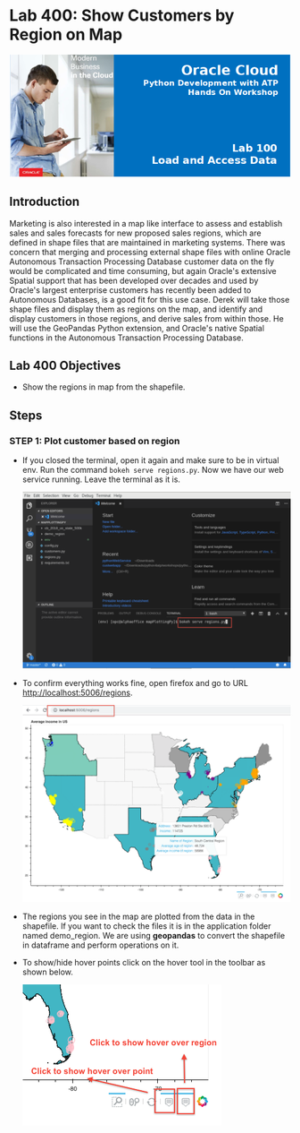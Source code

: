 # Lab 400: Show Customers by Region on Map

  ![](images/100/Title.png)

## Introduction

Marketing is also interested in a map like interface to assess and establish sales and sales forecasts for new proposed sales regions, which are defined in shape files that are maintained in marketing systems.  There was concern that merging and processing external shape files with online Oracle Autonomous Transaction Processing Database customer data on the fly would be complicated and time consuming, but again Oracle's extensive Spatial support that has been developed over decades and used by Oracle's largest enterprise customers has recently been added to Autonomous Databases, is a good fit for this use case.  Derek will take those shape files and display them as regions on the map, and identify and display customers in those regions, and derive sales from within those.  He will use the GeoPandas Python extension, and Oracle's native Spatial functions in the Autonomous Transaction Processing Database.

## Lab 400 Objectives

- Show the regions in map from the shapefile.

## Steps

### **STEP 1:** Plot customer based on region

- If you closed the terminal, open it again and make sure to be in virtual env. Run the command ```bokeh serve regions.py```. Now we have our web service running. Leave the terminal as it is.

  ![](images/400/1.png)

- To confirm everything works fine, open firefox and go to URL [http://localhost:5006/regions](http://localhost:5006/regions).

  ![](images/400/3.png)

- The regions you see in the map are plotted from the data in the shapefile. If you want to check the files it is in the application folder named demo_region. We are using **geopandas** to convert the shapefile in dataframe and perform operations on it.

- To show/hide hover points click on the hover tool in the toolbar as shown below.
 
  ![](images/400/2.png)

